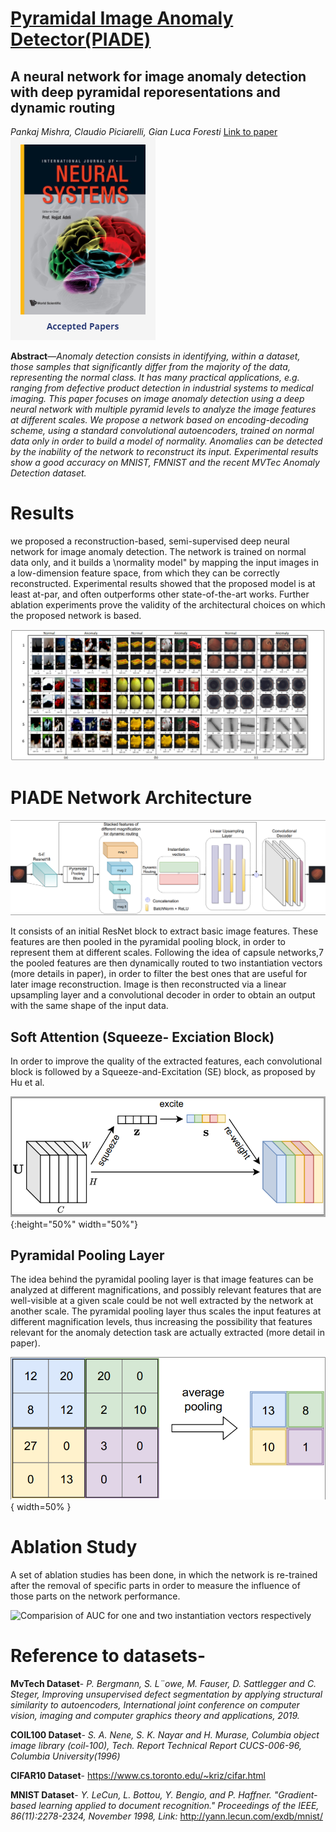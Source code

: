 # [Pyramidal Image Anomaly Detector(PIADE)](https://doi.org/10.1142/S0129065720500604)
## A neural network for image anomaly detection with deep pyramidal reporesentations and dynamic routing
*Pankaj Mishra, Claudio Piciarelli, Gian Luca Foresti* [Link to paper](https://doi.org/10.1142/S0129065720500604)
![International Journal of Neural System](images/ijns.png)

**Abstract**—*Anomaly detection consists in identifying, within a dataset, those samples that significantly differ from the majority of the data, representing the normal class. It has many practical
applications, e.g. ranging from defective product detection in industrial systems to medical imaging. This paper focuses on image anomaly detection using a deep neural network with multiple
pyramid levels to analyze the image features at different scales. We propose a network based on encoding-decoding scheme, using a standard convolutional autoencoders, trained on normal data
only in order to build a model of normality. Anomalies can be detected by the inability of the network to reconstruct its input. Experimental results show a good accuracy on MNIST, FMNIST
and the recent MVTec Anomaly Detection dataset.*

# Results
we proposed a reconstruction-based, semi-supervised deep neural network for image anomaly detection. The network is trained on normal data only, and it builds a \normality model" by
mapping the input images in a low-dimension feature space, from which they can be correctly reconstructed. Experimental results showed that the proposed model is at least at-par,
and often outperforms other state-of-the-art works. Further ablation experiments prove the validity of the architectural choices on which the proposed network is based.

![Results](images/results_recons.PNG)

# PIADE Network Architecture
![PIADE network](images/network.PNG)

It consists of an initial ResNet block to extract basic image features. These features are then pooled in the pyramidal pooling block, in order to represent them at different scales. Following the idea of
capsule networks,7 the pooled features are then dynamically routed to two instantiation vectors (more details in paper), in order to filter the best ones that are useful for later image reconstruction. Image is
then reconstructed via a linear upsampling layer and a convolutional decoder in order to obtain an output with the same shape of the input data.

## Soft Attention (Squeeze- Exciation Block)
In order to improve the quality of the extracted features, each convolutional block is followed by a Squeeze-and-Excitation (SE) block, as proposed by Hu et al.

![Squeeze Excitation Block](images/seblock.PNG){:height="50%" width="50%"}
<Squeeze Excitation Block src="images/seblock.PNG" width="50" height="50">

## Pyramidal Pooling Layer
The idea behind the pyramidal pooling layer is that image features can be analyzed at different magnifications, and possibly relevant features that are well-visible at a given
scale could be not well extracted by the network at another scale. The pyramidal pooling layer thus scales the input features at different magnification levels, thus increasing the possibility that features
relevant for the anomaly detection task are actually extracted (more detail in paper).

![Pooling Operation](images/pooling.PNG){ width=50% }

# Ablation Study
A set of ablation studies has been done, in which the network is re-trained after the removal of specific parts in order to measure the influence of those parts on the network performance.

![Comparision of AUC for one and two instantiation vectors respectively](vector_auc.PNG)


# Reference to datasets-
**MvTech Dataset**- *P. Bergmann, S. L¨owe, M. Fauser, D. Sattlegger and C. Steger, Improving unsupervised defect segmentation by applying structural similarity to autoencoders, International joint conference on computer vision, imaging and computer graphics theory and applications, 2019.*

**COIL100 Dataset**- *S. A. Nene, S. K. Nayar and H. Murase, Columbia object image library (coil-100), Tech. Report Technical Report CUCS-006-96, Columbia University(1996)*

**CIFAR10 Dataset**- https://www.cs.toronto.edu/~kriz/cifar.html

**MNIST Dataset**- *Y. LeCun, L. Bottou, Y. Bengio, and P. Haffner. "Gradient-based learning applied to document recognition." Proceedings of the IEEE, 86(11):2278-2324, November 1998, Link:* http://yann.lecun.com/exdb/mnist/